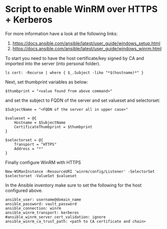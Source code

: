 # Script to enable WinRM over HTTPS + Kerberos
For more information have a look at the following links:
1. https://docs.ansible.com/ansible/latest/user_guide/windows_setup.html
1. https://docs.ansible.com/ansible/latest/user_guide/windows_winrm.html
 
To start you need to have the host certificate/key signed by CA and imported into the server (into personal folder).
 
    ls cert: -Recurse | where { $_.Subject -like "*$(hostname)*" }
 
 
Next, set thumbprint variables as below:
 
    $thumbprint = "<value found from above command>"
 
and set the subject to FQDN of the server and set valueset and selectorset:
 
    $SubjectName = "<FQDN of the server all in upper case>"
 
    $valueset = @{
        Hostname = $SubjectName
        CertificateThumbprint = $thumbprint
    }
 
    $selectorset = @{
        Transport = "HTTPS"
        Address = "*"
    }
 
Finally configure WinRM with HTTPS
 
    New-WSManInstance -ResourceURI 'winrm/config/Listener' -SelectorSet $selectorset -ValueSet $valueset
 
In the Ansible inventory make sure to set the following for the host configured above.
 
    ansible_user: username@domain_name
    ansible_password: vault_password
    ansible_connection: winrm
    ansible_winrm_transport: kerberos
    #ansible_winrm_server_cert_validation: ignore
    ansible_winrm_ca_trust_path: <path to CA certificate and chain>
